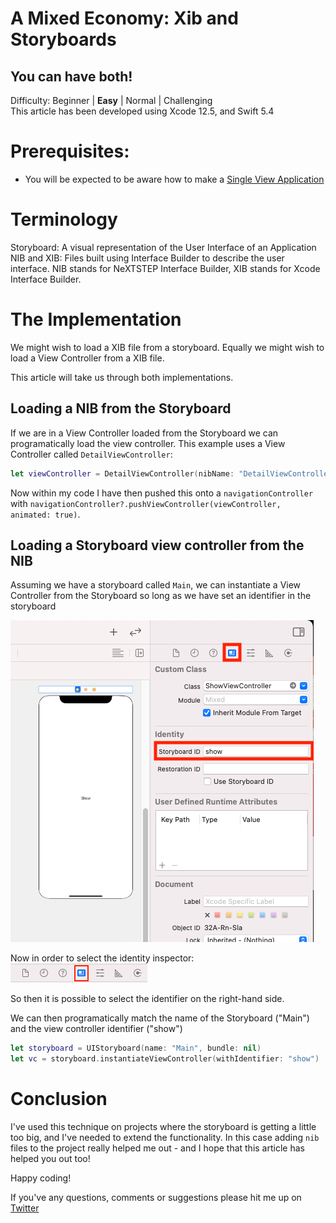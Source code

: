 # A Mixed Economy: Xib and Storyboards
## You can have both!

Difficulty: Beginner | **Easy** | Normal | Challenging<br/>
This article has been developed using Xcode 12.5, and Swift 5.4

# Prerequisites:
* You will be expected to be aware how to make a [Single View Application](https://medium.com/swlh/your-first-ios-application-using-xcode-9983cf6efb71)

# Terminology
Storyboard: A visual representation of the User Interface of an Application
NIB and XIB: Files built using Interface Builder to describe the user interface. NIB stands for NeXTSTEP Interface Builder, XIB stands for Xcode Interface Builder.

# The Implementation
We might wish to load a XIB file from a storyboard. Equally we might wish to load a View Controller from a XIB file.

This article will take us through both implementations.

## Loading a NIB from the Storyboard
If we are in a View Controller loaded from the Storyboard we can programatically load the view controller. This example uses a View Controller called `DetailViewController`:

```swift
let viewController = DetailViewController(nibName: "DetailViewController", bundle: nil)
```

Now within my code I have then pushed this onto a `navigationController` with `navigationController?.pushViewController(viewController, animated: true)`.

## Loading a Storyboard view controller from the NIB
Assuming we have a storyboard called `Main`, we can instantiate a View Controller from the Storyboard so long as we have set an identifier in the storyboard

![Images/showsb.png](Images/showsb.png)<br>

Now in order to select the identity inspector:
![Images/identityinspector.png](Images/identityinspector.png)<br>

So then it is possible to select the identifier on the right-hand side.

We can then programatically match the name of the Storyboard ("Main") and the view controller identifier ("show")

```swift
let storyboard = UIStoryboard(name: "Main", bundle: nil)
let vc = storyboard.instantiateViewController(withIdentifier: "show")
```

# Conclusion
I've used this technique on projects where the storyboard is getting a little too big, and I've needed to extend the functionality. In this case adding `nib` files to the project really helped me out - and I hope that this article has helped you out too!

Happy coding!

If you've any questions, comments or suggestions please hit me up on [Twitter](https://twitter.com/stevenpcurtis)
